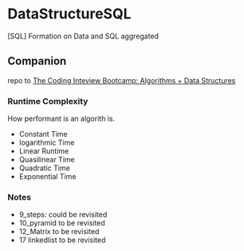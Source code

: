 # DataStructureSQL

[SQL] Formation on Data and SQL aggregated

## Companion

repo to [The Coding Inteview Bootcamp: Algorithms + Data Structures](https://www.udemy.com/course/coding-interview-bootcamp-algorithms-and-data-structure/)

### Runtime Complexity

How performant is an algorith is.

- Constant Time
- logarithmic Time
- Linear Runtime
- Quasilinear Time
- Quadratic Time
- Exponential Time

### Notes

- 9_steps: could be revisited
- 10_pyramid to be revisited
- 12_Matrix to be revisited
- 17 linkedlist to be revisited
